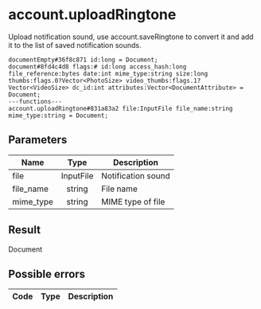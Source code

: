 # account.uploadRingtone
Upload notification sound, use account.saveRingtone to convert it and add it to the list of saved notification sounds.

```
documentEmpty#36f8c871 id:long = Document;
document#8fd4c4d8 flags:# id:long access_hash:long file_reference:bytes date:int mime_type:string size:long thumbs:flags.0?Vector<PhotoSize> video_thumbs:flags.1?Vector<VideoSize> dc_id:int attributes:Vector<DocumentAttribute> = Document;
---functions---
account.uploadRingtone#831a83a2 file:InputFile file_name:string mime_type:string = Document;
```

## Parameters
| Name | Type | Description |
| ---- | :----: | ----------- |
| file | InputFile | Notification sound |
| file_name | string | File name |
| mime_type | string | MIME type of file |


## Result
Document

## Possible errors
| Code | Type | Description |
| ---- | :----: | ----------- |

